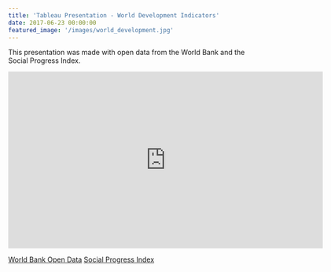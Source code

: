 ```yaml
---
title: 'Tableau Presentation - World Development Indicators'
date: 2017-06-23 00:00:00
featured_image: '/images/world_development.jpg'
---
```

This presentation was made with open data from the World Bank and the Social Progress Index.

<iframe src="https://www.youtube.com/watch?v=OatWf2SxS6M" width="640" height="360" frameborder="0" webkitallowfullscreen mozallowfullscreen allowfullscreen></iframe>



[World Bank Open Data](http://data.worldbank.org)
[Social Progress Index](http://www.socialprogressindex.com)
